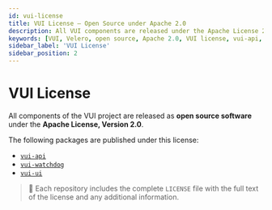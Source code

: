 ```yaml
---
id: vui-license
title: VUI License – Open Source under Apache 2.0
description: All VUI components are released under the Apache License 2.0. Learn about the licensing terms for vui-api, vui-watchdog, and vui-ui, and access each repository’s license file.
keywords: [VUI, Velero, open source, Apache 2.0, VUI license, vui-api, vui-ui, vui-watchdog, software licensing]
sidebar_label: 'VUI License'
sidebar_position: 2
---
```


# VUI License

All components of the VUI project are released as **open source software** under the **Apache License, Version 2.0**.

The following packages are published under this license:

- [`vui-api`](https://github.com/seriohub/vui-api)
- [`vui-watchdog`](https://github.com/seriohub/vui-watchdog)
- [`vui-ui`](https://github.com/seriohub/vui-ui)

> 📄 Each repository includes the complete `LICENSE` file with the full text of the license and any additional information.
